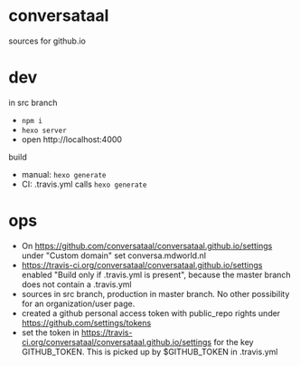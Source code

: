 # conversataal
sources for github.io

# dev

in src branch

* `npm i`
* `hexo server`
* open http://localhost:4000

build

* manual: `hexo generate`
* CI: .travis.yml calls `hexo generate`

# ops

* On https://github.com/conversataal/conversataal.github.io/settings under "Custom domain" set conversa.mdworld.nl
* https://travis-ci.org/conversataal/conversataal.github.io/settings enabled "Build only if .travis.yml is present", because the master branch does not contain a .travis.yml
* sources in src branch, production in master branch. No other possibility for an organization/user page.
* created a github personal access token with public_repo rights under https://github.com/settings/tokens
* set the token in https://travis-ci.org/conversataal/conversataal.github.io/settings for the key GITHUB_TOKEN. This is picked up by $GITHUB_TOKEN in .travis.yml